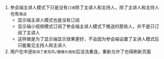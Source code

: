 1. 参会端主讲人模式下只是没有`订阅`除了主讲人和主持人，除了主讲人和主持人也有`推送`
    - 显示端主讲人模式也是没有订阅
    - 显示端小视频模式订阅了参会端主讲人模式下推送的那些人，并不是只订阅了主讲人
    - 这样做是为了显示端显示效果更好，不会因为参会端设置了主讲人模式后只能看见主持人和主讲人
2. 用户在中途`取消了麦克风/摄像头授权`后没法重连，重新允许了也得刷新页面